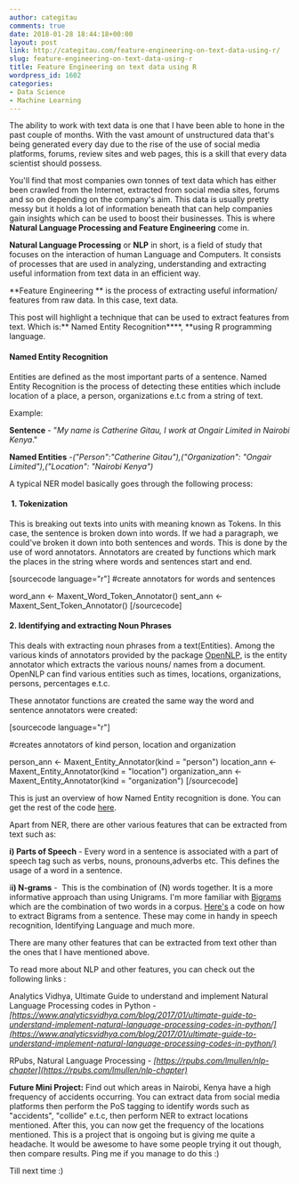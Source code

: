 ```yaml
---
author: categitau
comments: true
date: 2018-01-28 18:44:18+00:00
layout: post
link: http://categitau.com/feature-engineering-on-text-data-using-r/
slug: feature-engineering-on-text-data-using-r
title: Feature Engineering on text data using R
wordpress_id: 1602
categories:
- Data Science
- Machine Learning
---
```


The ability to work with text data is one that I have been able to hone in the past couple of months. With the vast amount of unstructured data that's being generated every day due to the rise of the use of social media platforms, forums, review sites and web pages, this is a skill that every data scientist should possess.<!-- more -->

You'll find that most companies own tonnes of text data which has either been crawled from the Internet, extracted from social media sites, forums and so on depending on the company's aim. This data is usually pretty messy but it holds a lot of information beneath that can help companies gain insights which can be used to boost their businesses. This is where **Natural Language Processing and Feature Engineering** come in.

**Natural Language Processing** or **NLP** in short, is a field of study that focuses on the interaction of human Language and Computers. It consists of processes that are used in analyzing, understanding and extracting useful information from text data in an efficient way.

**Feature Engineering ** is the process of extracting useful information/ features from raw data. In this case, text data.

This post will highlight a technique that can be used to extract features from text. Which is:** Named Entity Recognition****, **using R programming language.


#### **Named Entity Recognition**


Entities are defined as the most important parts of a sentence. Named Entity Recognition is the process of detecting these entities which include location of a place, a person, organizations e.t.c from a string of text.

Example:

**Sentence** - "_My name is Catherine Gitau, I work at Ongair Limited in Nairobi Kenya_."

**Named Entities** -_("Person":"Catherine Gitau"),("Organization": "Ongair Limited"),("Location": "Nairobi Kenya")_

A typical NER model basically goes through the following process:


####  1. Tokenization


This is breaking out texts into units with meaning known as Tokens. In this case, the sentence is broken down into words. If we had a paragraph, we could've broken it down into both sentences and words. This is done by the use of word annotators. Annotators are created by functions which mark the places in the string where words and sentences start and end.

[sourcecode language="r"]
#create annotators for words and sentences

word_ann <- Maxent_Word_Token_Annotator()
sent_ann <- Maxent_Sent_Token_Annotator()
[/sourcecode]




#### 2. Identifying and extracting Noun Phrases


This deals with extracting noun phrases from a text(Entities). Among the various kinds of annotators provided by the package [OpenNLP](https://www.rdocumentation.org/packages/openNLP/versions/0.0-7), is the entity annotator which extracts the various nouns/ names from a document. OpenNLP can find various entities such as times, locations, organizations, persons, percentages e.t.c.

These annotator functions are created the same way the word and sentence annotators were created:

[sourcecode language="r"]

#creates annotators of kind person, location and organization

person_ann <- Maxent_Entity_Annotator(kind = "person")
location_ann <- Maxent_Entity_Annotator(kind = "location")
organization_ann <- Maxent_Entity_Annotator(kind = "organization")
[/sourcecode]





This is just an overview of how Named Entity recognition is done. You can get the rest of the code [here](https://gist.github.com/CateGitau/3eac49225636ffdd7cc9268f4f1c94c6).

Apart from NER, there are other various features that can be extracted from text such as:

**i) Parts of Speech** - Every word in a sentence is associated with a part of speech tag such as verbs, nouns, pronouns,adverbs etc. This defines the usage of a word in a sentence.

i**i) N-grams** -  This is the combination of (N) words together. It is a more informative approach than using Unigrams. I'm more familiar with [Bigrams](https://en.wikipedia.org/wiki/Bigram) which are the combination of two words in a corpus. [Here's](https://gist.github.com/CateGitau/35fe4406005ea7d738c8c4cf02070f71) a code on how to extract Bigrams from a sentence. These may come in handy in speech recognition, Identifying Language and much more.

There are many other features that can be extracted from text other than the ones that I have mentioned above.

To read more about NLP and other features, you can check out the following links :

Analytics Vidhya, Ultimate Guide to understand and implement Natural Language Processing codes in Python -_[https://www.analyticsvidhya.com/blog/2017/01/ultimate-guide-to-understand-implement-natural-language-processing-codes-in-python/](https://www.analyticsvidhya.com/blog/2017/01/ultimate-guide-to-understand-implement-natural-language-processing-codes-in-python/)_

RPubs, Natural Language Processing - _[https://rpubs.com/lmullen/nlp-chapter](https://rpubs.com/lmullen/nlp-chapter)_

**Future Mini Project:** Find out which areas in Nairobi, Kenya have a high frequency of accidents occurring. You can extract data from social media platforms then perform the PoS tagging to identify words such as "accidents", "collide" e.t.c, then perform NER to extract locations mentioned. After this, you can now get the frequency of the locations mentioned. This is a project that is ongoing but is giving me quite a headache. It would be awesome to have some people trying it out though, then compare results. Ping me if you manage to do this :)

Till next time :)
